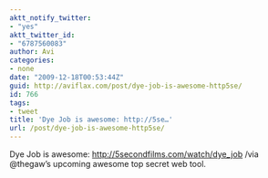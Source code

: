```yaml
---
aktt_notify_twitter:
- "yes"
aktt_twitter_id:
- "6787560083"
author: Avi
categories:
- none
date: "2009-12-18T00:53:44Z"
guid: http://aviflax.com/post/dye-job-is-awesome-http5se/
id: 766
tags:
- tweet
title: 'Dye Job is awesome: http://5se…'
url: /post/dye-job-is-awesome-http5se/
---
```

Dye Job is awesome: <a href="http://5secondfilms.com/watch/dye_job" rel="nofollow">http://5secondfilms.com/watch/dye_job</a> /via @thegaw&#8217;s upcoming awesome top secret web tool.